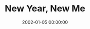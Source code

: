 ---
layout: series
series: "New Year, New Me"
permalink: "/new-year,-new-me/"
title: New Year, New Me
date: 2002-01-05 00:00:00
endDate: 2002-01-27 00:00:00
description: "Some of the less talked about resolutions can lead to a healthier year for all of us.  "
src: "http://s3.amazonaws.com/crossroads-media/images/legacy/content/GenericCrnerSign.jpg"
---